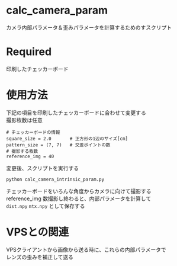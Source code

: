 # calc_camera_param
カメラ内部パラメータ＆歪みパラメータを計算するためのすスクリプト  

# Required
印刷したチェッカーボード

# 使用方法
下記の項目を印刷したチェッカーボードに合わせて変更する  
撮影枚数は任意
```
# チェッカーボードの情報
square_size = 2.0       # 正方形の1辺のサイズ[cm]
pattern_size = (7, 7)   # 交差ポイントの数
# 撮影する枚数
reference_img = 40      
```
変更後、スクリプトを実行する
```
python calc_camera_intrinsic_param.py
```
チェッカーボードをいろんな角度からカメラに向けて撮影する  
reference_img 数撮影し終わると、内部パラメータを計算して  
`dist.npy` `mtx.npy` として保存する  

# VPSとの関連
VPSクライアントから画像から送る時に、これらの内部パラメータで  
レンズの歪みを補正して送る  
